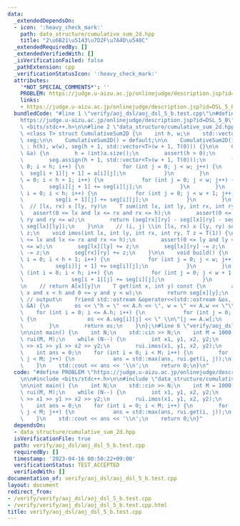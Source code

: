 ```yaml
---
data:
  _extendedDependsOn:
  - icon: ':heavy_check_mark:'
    path: data_structure/cumulative_sum_2d.hpp
    title: "2\u6B21\u5143\u7D2F\u7A4D\u548C"
  _extendedRequiredBy: []
  _extendedVerifiedWith: []
  _isVerificationFailed: false
  _pathExtension: cpp
  _verificationStatusIcon: ':heavy_check_mark:'
  attributes:
    '*NOT_SPECIAL_COMMENTS*': ''
    PROBLEM: https://judge.u-aizu.ac.jp/onlinejudge/description.jsp?id=DSL_5_B
    links:
    - https://judge.u-aizu.ac.jp/onlinejudge/description.jsp?id=DSL_5_B
  bundledCode: "#line 1 \"verify/aoj_dsl/aoj_dsl_5_b.test.cpp\"\n#define PROBLEM \"\
    https://judge.u-aizu.ac.jp/onlinejudge/description.jsp?id=DSL_5_B\"\n\n#include\
    \ <bits/stdc++.h>\n\n#line 2 \"data_structure/cumulative_sum_2d.hpp\"\n\ntemplate\
    \ <class T> struct CumulativeSum2D {\n    int h, w;\n    std::vector<std::vector<T>>\
    \ seg;\n\n    CumulativeSum2D() = default;\n\n    CumulativeSum2D(int h, int w)\
    \ : h(h), w(w), seg(h + 1, std::vector<T>(w + 1, T(0))) {}\n\n    CumulativeSum2D(std::vector<std::vector<T>>\
    \ &a) {\n        h = (int)a.size();\n        assert(h > 0);\n        w = (int)a[0].size();\n\
    \        seg.assign(h + 1, std::vector<T>(w + 1, T(0)));\n        for (int i =\
    \ 0; i < h; i++) {\n            for (int j = 0; j < w; j++) {\n              \
    \  seg[i + 1][j + 1] = a[i][j];\n            }\n        }\n        for (int i\
    \ = 0; i < h + 1; i++) {\n            for (int j = 0; j < w; j++) {\n        \
    \        seg[i][j + 1] += seg[i][j];\n            }\n        }\n        for (int\
    \ i = 0; i < h; i++) {\n            for (int j = 0; j < w + 1; j++) {\n      \
    \          seg[i + 1][j] += seg[i][j];\n            }\n        }\n    }\n\n  \
    \  // [lx, rx) x [ly, ry)\n    T sum(int lx, int ly, int rx, int ry) {\n     \
    \   assert(0 <= lx and lx <= rx and rx <= h);\n        assert(0 <= ly and ly <=\
    \ ry and ry <= w);\n        return (seg[rx][ry] - seg[lx][ry] - seg[rx][ly] +\
    \ seg[lx][ly]);\n    }\n\n    // (i, j) \\in [lx, rx) x [ly, ry) seg[i][j] +=\
    \ z;\n    void imos(int lx, int ly, int rx, int ry, T z = T(1)) {\n        assert(0\
    \ <= lx and lx <= rx and rx <= h);\n        assert(0 <= ly and ly <= ry and ry\
    \ <= w);\n        seg[lx][ly] += z;\n        seg[lx][ry] -= z;\n        seg[rx][ly]\
    \ -= z;\n        seg[rx][ry] += z;\n    }\n\n    void build() {\n        for (int\
    \ i = 0; i < h + 1; i++) {\n            for (int j = 0; j < w; j++) {\n      \
    \          seg[i][j + 1] += seg[i][j];\n            }\n        }\n        for\
    \ (int i = 0; i < h; i++) {\n            for (int j = 0; j < w + 1; j++) {\n \
    \               seg[i + 1][j] += seg[i][j];\n            }\n        }\n    }\n\
    \n    // return A[x][y]\n    T get(int x, int y) const {\n        assert(0 <=\
    \ x and x < h and 0 <= y and y < w);\n        return seg[x][y];\n    }\n\n   \
    \ // output\n    friend std::ostream &operator<<(std::ostream &os, const CumulativeSum2D\
    \ &A) {\n        os << \"h = \" << A.h << \", w = \" << A.w << \"\\n\";\n    \
    \    for (int i = 0; i <= A.h; i++) {\n            for (int j = 0; j <= A.w; j++)\
    \ {\n                os << A.seg[i][j] << \" \\n\"[j == A.w];\n            }\n\
    \        }\n        return os;\n    }\n};\n#line 6 \"verify/aoj_dsl/aoj_dsl_5_b.test.cpp\"\
    \n\nint main() {\n    int N;\n    std::cin >> N;\n    int M = 1000;\n    CumulativeSum2D<int>\
    \ rui(M, M);\n    while (N--) {\n        int x1, y1, x2, y2;\n        std::cin\
    \ >> x1 >> y1 >> x2 >> y2;\n        rui.imos(x1, y1, x2, y2);\n    }\n    rui.build();\n\
    \    int ans = 0;\n    for (int i = 0; i < M; i++) {\n        for (int j = 0;\
    \ j < M; j++) {\n            ans = std::max(ans, rui.get(i, j));\n        }\n\
    \    }\n    std::cout << ans << '\\n';\n    return 0;\n}\n"
  code: "#define PROBLEM \"https://judge.u-aizu.ac.jp/onlinejudge/description.jsp?id=DSL_5_B\"\
    \n\n#include <bits/stdc++.h>\n\n#include \"data_structure/cumulative_sum_2d.hpp\"\
    \n\nint main() {\n    int N;\n    std::cin >> N;\n    int M = 1000;\n    CumulativeSum2D<int>\
    \ rui(M, M);\n    while (N--) {\n        int x1, y1, x2, y2;\n        std::cin\
    \ >> x1 >> y1 >> x2 >> y2;\n        rui.imos(x1, y1, x2, y2);\n    }\n    rui.build();\n\
    \    int ans = 0;\n    for (int i = 0; i < M; i++) {\n        for (int j = 0;\
    \ j < M; j++) {\n            ans = std::max(ans, rui.get(i, j));\n        }\n\
    \    }\n    std::cout << ans << '\\n';\n    return 0;\n}"
  dependsOn:
  - data_structure/cumulative_sum_2d.hpp
  isVerificationFile: true
  path: verify/aoj_dsl/aoj_dsl_5_b.test.cpp
  requiredBy: []
  timestamp: '2023-04-16 00:50:22+09:00'
  verificationStatus: TEST_ACCEPTED
  verifiedWith: []
documentation_of: verify/aoj_dsl/aoj_dsl_5_b.test.cpp
layout: document
redirect_from:
- /verify/verify/aoj_dsl/aoj_dsl_5_b.test.cpp
- /verify/verify/aoj_dsl/aoj_dsl_5_b.test.cpp.html
title: verify/aoj_dsl/aoj_dsl_5_b.test.cpp
---
```

